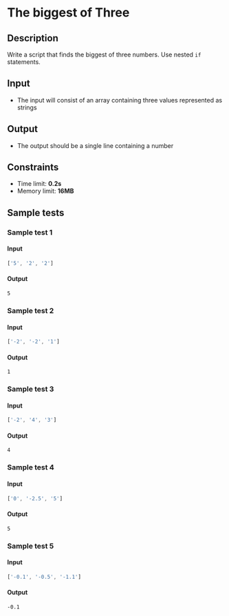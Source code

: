 ﻿# The biggest of Three

## Description
Write a script that finds the biggest of three numbers.
Use nested `if` statements.

## Input
- The input will consist of an array containing three values represented as strings

## Output
- The output should be a single line containing a number

## Constraints
- Time limit: **0.2s**
- Memory limit: **16MB**

## Sample tests

### Sample test 1

#### Input
```js
['5', '2', '2']
```

#### Output
```
5
```

### Sample test 2

#### Input
```js
['-2', '-2', '1']
```

#### Output
```
1
```

### Sample test 3

#### Input
```js
['-2', '4', '3']
```

#### Output
```
4
```

### Sample test 4

#### Input
```js
['0', '-2.5', '5']
```

#### Output
```
5
```

### Sample test 5

#### Input
```js
['-0.1', '-0.5', '-1.1']
```

#### Output
```
-0.1
```
